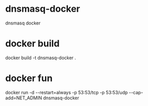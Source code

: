 # dnsmasq-docker
dnsmasq docker

# docker build
docker build -t dnsmasq-docker .

# docker fun
docker run -d --restart=always -p 53:53/tcp -p 53:53/udp --cap-add=NET_ADMIN dnsmasq-docker
